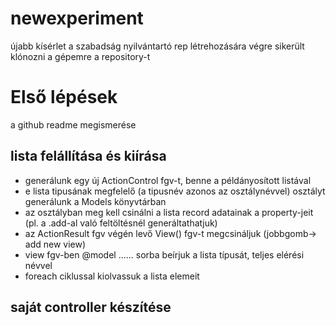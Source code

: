 # newexperiment
újabb kísérlet a szabadság nyilvántartó rep létrehozására
végre sikerült klónozni a gépemre a repository-t
# Első lépések
a github readme megismerése

## lista felállítása és kiírása
- generálunk egy új ActionControl fgv-t, benne a példányosított listával
- e lista tipusának megfelelő (a tipusnév azonos az osztálynévvel) osztályt generálunk a Models könyvtárban
- az osztályban meg kell csinálni a lista record adatainak a property-jeit (pl. a .add-al való feltöltésnél generáltathatjuk)
- az ActionResult fgv végén levő View() fgv-t megcsináljuk (jobbgomb-> add new view)
- view fgv-ben @model ......  sorba beírjuk a lista típusát, teljes elérési névvel
- foreach ciklussal kiolvassuk a lista elemeit

## saját controller készítése

